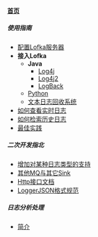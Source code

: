 
#### [首页](?file=home-首页)

##### 使用指南
- [配置Lofka服务器](?file=001-使用指南/001-配置Lofka服务器 "配置Lofka服务器")
- **接入Lofka**
    - **Java**
        - [Log4j](?file=001-使用指南/002-接入Lofka/001-Java/001-Log4j "Log4j")
        - [Log4j2](?file=001-使用指南/002-接入Lofka/001-Java/002-Log4j2 "Log4j2")
        - [LogBack](?file=001-使用指南/002-接入Lofka/001-Java/003-LogBack "LogBack")
    - [Python](?file=001-使用指南/002-接入Lofka/002-Python "Python")
    - [文本日志回收系统](?file=001-使用指南/002-接入Lofka/009-文本日志回收系统 "文本日志回收系统")
- [如何查看实时日志](?file=001-使用指南/003-如何查看实时日志 "如何查看实时日志")
- [如何检索历史日志](?file=001-使用指南/004-如何检索历史日志 "如何检索历史日志")
- [最佳实践](?file=001-使用指南/009-最佳实践 "最佳实践")

##### 二次开发指北
- [增加对某种日志类型的支持](?file=002-二次开发指北/001-增加对某种日志类型的支持 "增加对某种日志类型的支持")
- [其他MQ与其它Sink](?file=002-二次开发指北/002-其他MQ与其它Sink "其他MQ与其它Sink")
- [Http接口文档](?file=002-二次开发指北/008-Http接口文档 "Http接口文档")
- [LoggerJSON格式规范](?file=002-二次开发指北/009-LoggerJSON格式规范 "LoggerJSON格式规范")

##### 日志分析处理
- [简介](?file=003-日志分析处理/001-简介 "简介")
